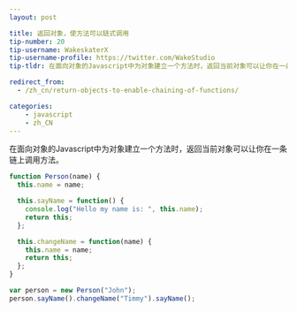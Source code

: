 ```yaml
---
layout: post

title: 返回对象，使方法可以链式调用
tip-number: 20
tip-username: WakeskaterX
tip-username-profile: https://twitter.com/WakeStudio
tip-tldr: 在面向对象的Javascript中为对象建立一个方法时，返回当前对象可以让你在一条链上调用方法。

redirect_from:
  - /zh_cn/return-objects-to-enable-chaining-of-functions/

categories:
    - javascript
    - zh_CN
---
```


在面向对象的Javascript中为对象建立一个方法时，返回当前对象可以让你在一条链上调用方法。

```js
function Person(name) {
  this.name = name;

  this.sayName = function() {
    console.log("Hello my name is: ", this.name);
    return this;
  };

  this.changeName = function(name) {
    this.name = name;
    return this;
  };
}

var person = new Person("John");
person.sayName().changeName("Timmy").sayName();
```

